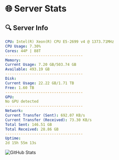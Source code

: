 # 🌐 Server Stats
## 🔍 Server Info
```yaml
CPU: Intel(R) Xeon(R) CPU E5-2699 v4 @ 1373.71MHz
CPU Usage: 7.30%
Cores: 44P | 88T
-----------------------------------
Memory:
Current Usage: 7.20 GB/503.74 GB
Available: 493.19 GB
-----------------------------------
Disk:
Current Usage: 22.22 GB/1.71 TB
Free: 1.60 TB
-----------------------------------
GPU:
No GPU detected
-----------------------------------
Network:
Current Transfer (Sent): 692.07 KB/s
Current Transfer (Received): 73.30 KB/s
Total Sent: 146.51 GB
Total Received: 28.86 GB
-----------------------------------
Uptime:
2d 15h 55m 13s
```
![GitHub Stats](https://img.shields.io/badge/Updated-2025-04-22_09:04:01-blue)